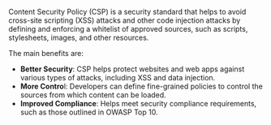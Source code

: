 Content Security Policy (CSP) is a security standard that helps to avoid cross-site scripting (XSS) attacks and other code injection attacks by defining and enforcing a whitelist of approved sources, such as scripts, stylesheets, images, and other resources.

The main benefits are:

- **Better Security**: CSP helps protect websites and web apps against various types of attacks, including XSS and data injection.
- **More Contro**l: Developers can define fine-grained policies to control the sources from which content can be loaded.
- **Improved Compliance**: Helps meet security compliance requirements, such as those outlined in OWASP Top 10.